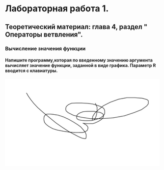 # Лабораторная работа 1.
## Теоретический материал: глава 4, раздел " Операторы ветвления".
### Вычисление значения функции
#### Напишите программу,которая по введенному значению аргумента вычисляет значение функции, заданной в виде графика. Параметр R вводится с клавиатуры.
![image](./rrrr.jpg)
